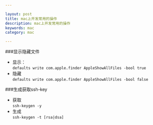 ```yaml
---

layout: post
title: mac上开发常用的操作
description: mac上开发常用的操作
keywords: mac
category: mac

---
```


###显示隐藏文件
+ 显示：  
`defaults write com.apple.finder AppleShowAllFiles -bool true`
+ 隐藏  
`defaults write com.apple.finder AppleShowAllFiles -bool false`  

###生成获取ssh-key
+ 获取  
`ssh-keygen -y`
+ 生成  
`ssh-keygen -t [rsa|dsa]`
